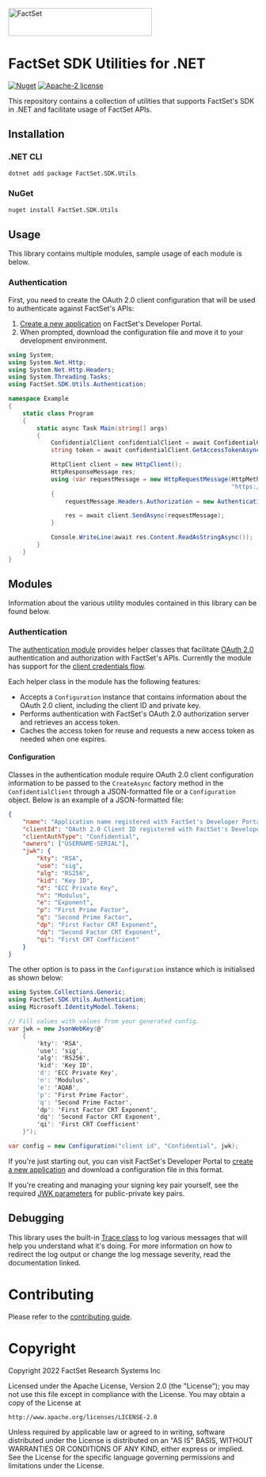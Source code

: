 <img alt="FactSet" src="https://www.factset.com/hubfs/Assets/images/factset-logo.svg" height="56" width="290">

# FactSet SDK Utilities for .NET

[![Nuget](https://img.shields.io/nuget/v/FactSet.SDK.Utils)](https://www.nuget.org/packages/FactSet.SDK.Utils)
[![Apache-2 license](https://img.shields.io/badge/license-Apache2-brightgreen.svg)](https://www.apache.org/licenses/LICENSE-2.0)

This repository contains a collection of utilities that supports FactSet's SDK in .NET and facilitate usage of FactSet APIs.

## Installation

### .NET CLI

```bash
dotnet add package FactSet.SDK.Utils
```

### NuGet

```bash
nuget install FactSet.SDK.Utils
```

## Usage

This library contains multiple modules, sample usage of each module is below.

### Authentication

First, you need to create the OAuth 2.0 client configuration that will be used to authenticate against FactSet's APIs:

1. [Create a new application](https://developer.factset.com/learn/authentication-oauth2#creating-an-application) on FactSet's Developer Portal.
2. When prompted, download the configuration file and move it to your development environment.

```csharp
using System;
using System.Net.Http;
using System.Net.Http.Headers;
using System.Threading.Tasks;
using FactSet.SDK.Utils.Authentication;

namespace Example
{
    static class Program
    {
        static async Task Main(string[] args)
        {
            ConfidentialClient confidentialClient = await ConfidentialClient.CreateAsync("./path/to/config.json");
            string token = await confidentialClient.GetAccessTokenAsync();

            HttpClient client = new HttpClient();
            HttpResponseMessage res;
            using (var requestMessage = new HttpRequestMessage(HttpMethod.Get,
                                                               "https://api.factset.com/analytics/lookups/v3/currencies"))
            {
                requestMessage.Headers.Authorization = new AuthenticationHeaderValue("Bearer", token);

                res = await client.SendAsync(requestMessage);
            }

            Console.WriteLine(await res.Content.ReadAsStringAsync());
        }
    }
}
```

## Modules

Information about the various utility modules contained in this library can be found below.

### Authentication

The [authentication module](src/FactSet.SDK.Utils/Authentication) provides helper classes that facilitate [OAuth 2.0](https://developer.factset.com/learn/authentication-oauth2) authentication and authorization with FactSet's APIs. Currently the module has support for the [client credentials flow](https://github.com/factset/oauth2-guidelines#client-credentials-flow-1).

Each helper class in the module has the following features:

* Accepts a `Configuration` instance that contains information about the OAuth 2.0 client, including the client ID and private key.
* Performs authentication with FactSet's OAuth 2.0 authorization server and retrieves an access token.
* Caches the access token for reuse and requests a new access token as needed when one expires.

#### Configuration

Classes in the authentication module require OAuth 2.0 client configuration information to be passed to the `CreateAsync` factory method in the `ConfidentialClient` through a JSON-formatted file or a `Configuration` object. Below is an example of a JSON-formatted file:

```json
{
    "name": "Application name registered with FactSet's Developer Portal",
    "clientId": "OAuth 2.0 Client ID registered with FactSet's Developer Portal",
    "clientAuthType": "Confidential",
    "owners": ["USERNAME-SERIAL"],
    "jwk": {
        "kty": "RSA",
        "use": "sig",
        "alg": "RS256",
        "kid": "Key ID",
        "d": "ECC Private Key",
        "n": "Modulus",
        "e": "Exponent",
        "p": "First Prime Factor",
        "q": "Second Prime Factor",
        "dp": "First Factor CRT Exponent",
        "dq": "Second Factor CRT Exponent",
        "qi": "First CRT Coefficient"
    }
}
```

The other option is to pass in the `Configuration` instance which is initialised as shown below:

```csharp
using System.Collections.Generic;
using FactSet.SDK.Utils.Authentication;
using Microsoft.IdentityModel.Tokens;

// Fill values with values from your generated config.
var jwk = new JsonWebKey(@"
    {
        'kty': 'RSA',
        'use': 'sig',
        'alg': 'RS256',
        'kid': 'Key ID',
        'd': 'ECC Private Key',
        'n': 'Modulus',
        'e': 'AQAB',
        'p': 'First Prime Factor',
        'q': 'Second Prime Factor',
        'dp': 'First Factor CRT Exponent',
        'dq': 'Second Factor CRT Exponent',
        'qi': 'First CRT Coefficient'
    }");

var config = new Configuration("client id", "Confidential", jwk);
```

If you're just starting out, you can visit FactSet's Developer Portal to [create a new application](https://developer.factset.com/applications) and download a configuration file in this format.

If you're creating and managing your signing key pair yourself, see the required [JWK parameters](https://github.com/factset/oauth2-guidelines#jwk-parameters) for public-private key pairs.

## Debugging

This library uses the built-in [Trace class](https://docs.microsoft.com/en-us/dotnet/api/system.diagnostics.trace?view=net-5.0) to log various messages that will help you understand what it's doing. For more information on how to redirect the log output or change the log message severity, read the documentation linked.

# Contributing

Please refer to the [contributing guide](CONTRIBUTING.md).

# Copyright

Copyright 2022 FactSet Research Systems Inc

Licensed under the Apache License, Version 2.0 (the "License");
you may not use this file except in compliance with the License.
You may obtain a copy of the License at

    http://www.apache.org/licenses/LICENSE-2.0

Unless required by applicable law or agreed to in writing, software
distributed under the License is distributed on an "AS IS" BASIS,
WITHOUT WARRANTIES OR CONDITIONS OF ANY KIND, either express or implied.
See the License for the specific language governing permissions and
limitations under the License.
